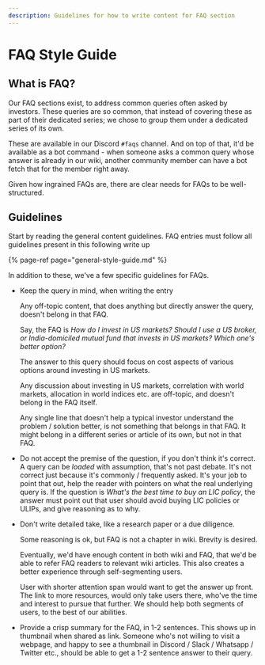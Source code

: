 ```yaml
---
description: Guidelines for how to write content for FAQ section
---
```


# FAQ Style Guide

## What is FAQ?

Our FAQ sections exist, to address common queries often asked by investors. These queries are so common, that instead of covering these as part of their dedicated series; we chose to group them under a dedicated series of its own.

These are available in our Discord `#faqs` channel. And on top of that, it'd be available as a bot command - when someone asks a common query whose answer is already in our wiki, another community member can have a bot fetch that for the member right away.

Given how ingrained FAQs are, there are clear needs for FAQs to be well-structured.

## Guidelines

Start by reading the general content guidelines. FAQ entries must follow all guidelines present in this following write up

{% page-ref page="general-style-guide.md" %}

In addition to these, we've a few specific guidelines for FAQs.

-   Keep the query in mind, when writing the entry

    Any off-topic content, that does anything but directly answer the query, doesn't belong in that FAQ.

    Say, the FAQ is *How do I invest in US markets? Should I use a US broker, or India-domiciled mutual fund that invests in US markets? Which one's better option?*

    The answer to this query should focus on cost aspects of various options around investing in US markets.

    Any discussion about investing in US markets, correlation with world markets, allocation in world indices etc. are off-topic, and doesn't belong in the FAQ itself.

    Any single line that doesn't help a typical investor understand the problem / solution better, is not something that belongs in that FAQ. It might belong in a different series or article of its own, but not in that FAQ.

-   Do not accept the premise of the question, if you don't think it's correct. A query can be *loaded* with assumption, that's not past debate. It's not correct just because it's commonly / frequently asked. It's your job to point that out, help the reader with pointers on what the real underlying query is. If the question is *What's the best time to buy an LIC policy*, the answer must point out that user should avoid buying LIC policies or ULIPs, and give reasoning as to why.

-   Don't write detailed take, like a research paper or a due diligence.

    Some reasoning is ok, but FAQ is not a chapter in wiki. Brevity is desired.

    Eventually, we'd have enough content in both wiki and FAQ, that we'd be able to refer FAQ readers to relevant wiki articles. This also creates a better experience through self-segmenting users.

    User with shorter attention span would want to get the answer up front. The link to more resources, would only take users there, who've the time and interest to pursue that further. We should help both segments of users, to the best of our abilities.

-   Provide a crisp summary for the FAQ, in 1-2 sentences. This shows up in thumbnail when shared as link. Someone who's not willing to visit a webpage, and happy to see a thumbnail in Discord / Slack / Whatsapp / Twitter etc., should be able to get a 1-2 sentence answer to their query.
